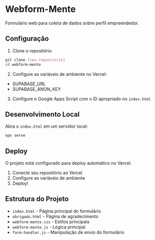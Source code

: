 
# Webform-Mente

Formulário web para coleta de dados sobre perfil empreendedor.

## Configuração

1. Clone o repositório
```bash
git clone [seu-repositorio]
cd webform-mente
```

2. Configure as variáveis de ambiente no Vercel:
- SUPABASE_URL
- SUPABASE_ANON_KEY

3. Configure o Google Apps Script com o ID apropriado no `index.html`

## Desenvolvimento Local

Abra o `index.html` em um servidor local:
```bash
npx serve
```

## Deploy

O projeto está configurado para deploy automático no Vercel.

1. Conecte seu repositório ao Vercel
2. Configure as variáveis de ambiente
3. Deploy!

## Estrutura do Projeto

- `index.html` - Página principal do formulário
- `obrigado.html` - Página de agradecimento
- `webform-mente.css` - Estilos principais
- `webform-mente.js` - Lógica principal
- `form-handler.js` - Manipulação de envio do formulário
